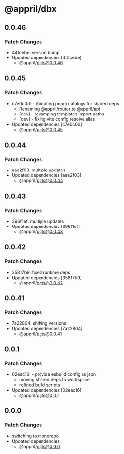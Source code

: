 # @appril/dbx

## 0.0.46

### Patch Changes

- 44fcebe: version bump
- Updated dependencies [44fcebe]
  - @appril/pgts@0.0.46

## 0.0.45

### Patch Changes

- c7e0c0d: - Adopting pnpm catalogs for shared deps
  - Renaming @appril/router to @appril/api
  - [dev] - revamping templates import paths
  - [dev] - fixing vite config resolve.alias
- Updated dependencies [c7e0c0d]
  - @appril/pgts@0.0.45

## 0.0.44

### Patch Changes

- aae2f03: multiple updates
- Updated dependencies [aae2f03]
  - @appril/pgts@0.0.44

## 0.0.43

### Patch Changes

- 396f1ef: multiple updates
- Updated dependencies [396f1ef]
  - @appril/pgts@0.0.43

## 0.0.42

### Patch Changes

- 35817b9: fixed runtime deps
- Updated dependencies [35817b9]
  - @appril/pgts@0.0.42

## 0.0.41

### Patch Changes

- 7a22804: shifting versions
- Updated dependencies [7a22804]
  - @appril/pgts@0.0.41

## 0.0.1

### Patch Changes

- 02eac16: - provide esbuild config as json
  - moving shared deps to workspace
  - refined build scripts
- Updated dependencies [02eac16]
  - @appril/pgts@0.0.1

## 0.0.0

### Patch Changes

- switching to monorepo
- Updated dependencies
  - @appril/pgts@0.0.0
